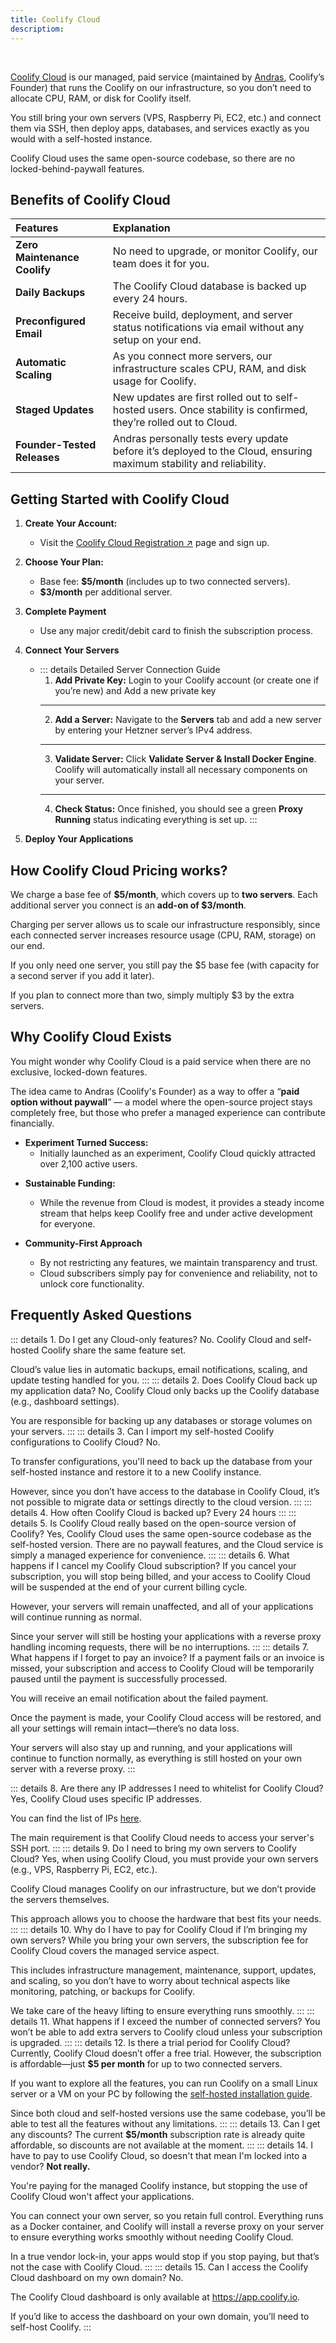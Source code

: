```yaml
---
title: Coolify Cloud
descriptiom: 
---
```


<ZoomableImage src="/docs/images/get-started/cloud-banner.webp" />

<br />


[Coolify Cloud](https://coolify.io/pricing/) is our managed, paid service (maintained by [Andras](https://x.com/heyandras), Coolify’s Founder) that runs the Coolify on our infrastructure, so you don’t need to allocate CPU, RAM, or disk for Coolify itself. 

You still bring your own servers (VPS, Raspberry Pi, EC2, etc.) and connect them via SSH, then deploy apps, databases, and services exactly as you would with a self-hosted instance. 

Coolify Cloud uses the same open-source codebase, so there are no locked-behind-paywall features.


## Benefits of Coolify Cloud
| Features                    | Explanation                                                                                                          |
| :-------------------------- | :------------------------------------------------------------------------------------------------------------------- |
| **Zero Maintenance Coolify**   | No need to upgrade, or monitor Coolify, our team does it for you.                     |
| **Daily Backups**           | The Coolify Cloud database is backed up every 24 hours. |
| **Preconfigured Email**     | Receive build, deployment, and server status notifications via email without any setup on your end.                              |
| **Automatic Scaling**       | As you connect more servers, our infrastructure scales CPU, RAM, and disk usage for Coolify.                         |
| **Staged Updates**          | New updates are first rolled out to self-hosted users. Once stability is confirmed, they’re rolled out to Cloud.             |
| **Founder-Tested Releases** | Andras personally tests every update before it’s deployed to the Cloud, ensuring maximum stability and reliability.                         |


## Getting Started with Coolify Cloud
1. **Create Your Account:**    
   * Visit the [Coolify Cloud Registration ↗](https://app.coolify.io/register) page and sign up.

2. **Choose Your Plan:**
   * Base fee: **$5/month** (includes up to two connected servers).
   * **$3/month** per additional server.

3. **Complete Payment**
   * Use any major credit/debit card to finish the subscription process.

4. **Connect Your Servers**
   * ::: details Detailed Server Connection Guide
      1. **Add Private Key:** Login to your Coolify account (or create one if you’re new) and Add a new private key
          <ZoomableImage src="/docs/images/resources/integrations/6.webp" />
          <br />
          <ZoomableImage src="/docs/images/resources/integrations/7.webp" />
      ---
      2. **Add a Server:** Navigate to the **Servers** tab and add a new server by entering your Hetzner server’s IPv4 address.
          <ZoomableImage src="/docs/images/resources/integrations/8.webp" />
          <br />
          <ZoomableImage src="/docs/images/resources/integrations/9.webp" />
      ---
      3. **Validate Server:** Click **Validate Server & Install Docker Engine**. Coolify will automatically install all necessary components on your server.
          <ZoomableImage src="/docs/images/resources/integrations/10.webp" />
      ---
      4. **Check Status:** Once finished, you should see a green **Proxy Running** status indicating everything is set up.
          <ZoomableImage src="/docs/images/resources/integrations/11.webp" />
      :::

5. **Deploy Your Applications**


## How Coolify Cloud Pricing works?
We charge a base fee of **\$5/month**, which covers up to **two servers**. Each additional server you connect is an **add-on of \$3/month**. 

Charging per server allows us to scale our infrastructure responsibly, since each connected server increases resource usage (CPU, RAM, storage) on our end.

If you only need one server, you still pay the $5 base fee (with capacity for a second server if you add it later). 

If you plan to connect more than two, simply multiply $3 by the extra servers.


## Why Coolify Cloud Exists
You might wonder why Coolify Cloud is a paid service when there are no exclusive, locked-down features. 

The idea came to Andras (Coolify's Founder) as a way to offer a “**paid option without paywall**” — a model where the open-source project stays completely free, but those who prefer a managed experience can contribute financially.

- **Experiment Turned Success:**
   * Initially launched as an experiment, Coolify Cloud quickly attracted over 2,100 active users.

* **Sustainable Funding:**
   * While the revenue from Cloud is modest, it provides a steady income stream that helps keep Coolify free and under active development for everyone.

* **Community-First Approach**
   * By not restricting any features, we maintain transparency and trust. 
   * Cloud subscribers simply pay for convenience and reliability, not to unlock core functionality.

## Frequently Asked Questions
::: details 1. Do I get any Cloud-only features?
  No. Coolify Cloud and self-hosted Coolify share the same feature set. 
  
  Cloud’s value lies in automatic backups, email notifications, scaling, and update testing handled for you.
:::
::: details 2. Does Coolify Cloud back up my application data?
  No, Coolify Cloud only backs up the Coolify database (e.g., dashboard settings). 

  You are responsible for backing up any databases or storage volumes on your servers.
:::
::: details 3. Can I import my self-hosted Coolify configurations to Coolify Cloud?
  No. 
  
  To transfer configurations, you'll need to back up the database from your self-hosted instance and restore it to a new Coolify instance. 
  
  However, since you don’t have access to the database in Coolify Cloud, it’s not possible to migrate data or settings directly to the cloud version.
:::
::: details 4. How often Coolify Cloud is backed up?
  Every 24 hours
:::
::: details 5. Is Coolify Cloud really based on the open-source version of Coolify?
  Yes, Coolify Cloud uses the same open-source codebase as the self-hosted version. There are no paywall features, and the Cloud service is simply a managed experience for convenience.
:::
::: details 6. What happens if I cancel my Coolify Cloud subscription?
  If you cancel your subscription, you will stop being billed, and your access to Coolify Cloud will be suspended at the end of your current billing cycle.
  
  However, your servers will remain unaffected, and all of your applications will continue running as normal. 
  
  Since your server will still be hosting your applications with a reverse proxy handling incoming requests, there will be no interruptions.
:::
::: details 7. What happens if I forget to pay an invoice?
  If a payment fails or an invoice is missed, your subscription and access to Coolify Cloud will be temporarily paused until the payment is successfully processed. 
  
  You will receive an email notification about the failed payment. 
  
  Once the payment is made, your Coolify Cloud access will be restored, and all your settings will remain intact—there’s no data loss. 
  
  Your servers will also stay up and running, and your applications will continue to function normally, as everything is still hosted on your own server with a reverse proxy.
:::

::: details 8. Are there any IP addresses I need to whitelist for Coolify Cloud?
  Yes, Coolify Cloud uses specific IP addresses. 
  
  You can find the list of IPs [here](https://coolify.io/docs/knowledge-base/faq#coolify-cloud-public-ips). 
  
  The main requirement is that Coolify Cloud needs to access your server's SSH port.
:::
::: details 9. Do I need to bring my own servers to Coolify Cloud?
  Yes, when using Coolify Cloud, you must provide your own servers (e.g., VPS, Raspberry Pi, EC2, etc.). 
  
  Coolify Cloud manages Coolify on our infrastructure, but we don’t provide the servers themselves. 
  
  This approach allows you to choose the hardware that best fits your needs.
:::
::: details 10. Why do I have to pay for Coolify Cloud if I’m bringing my own servers?
  While you bring your own servers, the subscription fee for Coolify Cloud covers the managed service aspect. 
  
  This includes infrastructure management, maintenance, support, updates, and scaling, so you don’t have to worry about technical aspects like monitoring, patching, or backups for Coolify. 
  
  We take care of the heavy lifting to ensure everything runs smoothly.
:::
::: details 11. What happens if I exceed the number of connected servers?
  You won’t be able to add extra servers to Coolify cloud unless your subscription is upgraded.
:::
::: details 12. Is there a trial period for Coolify Cloud?
  Currently, Coolify Cloud doesn’t offer a free trial. However, the subscription is affordable—just **$5 per month** for up to two connected servers. 
  
  If you want to explore all the features, you can run Coolify on a small Linux server or a VM on your PC by following the [self-hosted installation guide](https://coolify.io/docs/get-started/installation). 
  
  Since both cloud and self-hosted versions use the same codebase, you’ll be able to test all the features without any limitations.
:::
::: details 13. Can I get any discounts?
  The current **$5/month** subscription rate is already quite affordable, so discounts are not available at the moment.
:::
::: details 14. I have to pay to use Coolify Cloud, so doesn't that mean I'm locked into a vendor?
  **Not really.**
  
  You're paying for the managed Coolify instance, but stopping the use of Coolify Cloud won't affect your applications. 
  
  You can connect your own server, so you retain full control. Everything runs as a Docker container, and Coolify will install a reverse proxy on your server to ensure everything works smoothly without needing Coolify Cloud. 
  
  In a true vendor lock-in, your apps would stop if you stop paying, but that’s not the case with Coolify Cloud.
:::
::: details 15. Can I access the Coolify Cloud dashboard on my own domain?
  No. 
  
  The Coolify Cloud dashboard is only available at https://app.coolify.io. 
  
  If you’d like to access the dashboard on your own domain, you’ll need to self-host Coolify.
:::